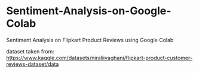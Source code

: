 # Sentiment-Analysis-on-Google-Colab
Sentiment Analysis on Flipkart Product Reviews using Google Colab

dataset taken from: https://www.kaggle.com/datasets/niraliivaghani/flipkart-product-customer-reviews-dataset/data
